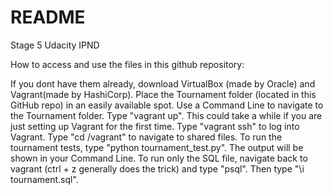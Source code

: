 # README
Stage 5 Udacity IPND


How to access and use the files in this github repository:

If you dont have them already, download VirtualBox (made by Oracle) and Vagrant(made by HashiCorp).
Place the Tournament folder (located in this GitHub repo) in an easily available spot.
Use a Command Line to navigate to the Tournament folder.
Type "vagrant up". This could take a while if you are just setting up Vagrant for the first time.
Type "vagrant ssh" to log into Vagrant.
Type "cd /vagrant" to navigate to shared files.
To run the tournament tests, type "python tournament_test.py". The output will be shown in your Command Line.
To run only the SQL file, navigate back to vagrant (ctrl + z generally does the trick) and type "psql". Then type "\i tournament.sql".
